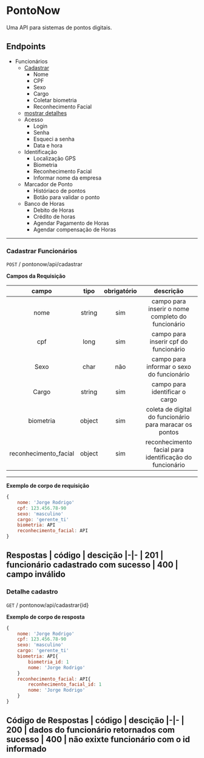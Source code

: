 # PontoNow
Uma API para sistemas de pontos digitais.

## Endpoints
- Funcionários
    - [Cadastrar](#cadastrar-funcionários)
        - Nome 
        - CPF
        - Sexo
        - Cargo
        - Coletar biometria 
        - Reconhecimento Facial
    - [mostrar detalhes](#detalhe-cadastro)
    - Acesso 
         - Login
         - Senha
         - Esqueci a senha
         - Data e hora
    - Identificação 
        - Localização GPS
        - Biometria 
        - Reconhecimento Facial
        - Informar nome da empresa
    - Marcador de Ponto
        - Históriaco de pontos
        - Botão para validar o ponto 
    - Banco de Horas 
        - Debito de Horas
        - Crédito de horas
        - Agendar Pagamento de Horas
        - Agendar compensação de Horas
---
### Cadastrar Funcionários

`POST` / pontonow/api/cadastrar


**Campos da Requisição**

| campo | tipo | obrigatório | descrição 
|:-------:|:------:|:-------------:|:----------:
| nome | string | sim | campo para inserir o nome completo do funcionário
| cpf | long | sim | campo para inserir cpf do funcionário
| Sexo | char | não | campo para informar o sexo do funcionário
| Cargo | string | sim | campo para identificar o cargo 
| biometria | object | sim | coleta de digital do funcionário para maracar os pontos
| reconhecimento_facial | object | sim | reconhecimento facial para identificação do funcionário 
---



**Exemplo de corpo de requisição**

```js
{
    nome: 'Jorge Rodrigo'
    cpf: 123.456.78-90
    sexo: 'masculino'
    cargo: 'gerente_ti'
    biometria: API
    reconhecimento_facial: API
}
```
**Respostas**
| código | descição
|-|-
| 201 | funcionário cadastrado com sucesso
| 400 | campo inválido
---

### Detalhe cadastro

`GET` / pontonow/api/cadastrar{id}

**Exemplo de corpo de resposta**

```js
{
    nome: 'Jorge Rodrigo'
    cpf: 123.456.78-90
    sexo: 'masculino'
    cargo: 'gerente_ti'
    biometria: API{
        biometria_id: 1
        nome: 'Jorge Rodrigo'
    }
    reconhecimento_facial: API{
        reconhecimento_facial_id: 1
        nome: 'Jorge Rodrigo'
    }
}
```

**Código de Respostas**
| código | descição
|-|-
| 200 | dados do funcionário retornados com sucesso
| 400 | não exixte funcionário com o id informado
---


